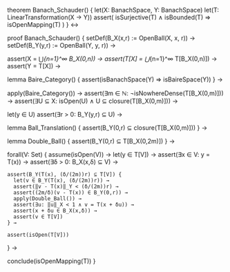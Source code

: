 theorem Banach_Schauder() {
  let(X: BanachSpace, Y: BanachSpace)
  let(T: LinearTransformation(X → Y))
  assert(
    isSurjective(T) ∧ isBounded(T) ⇒ isOpenMapping(T)
  )
} ↔

proof Banach_Schauder() {
  setDef(B_X(x,r) := OpenBall(X, x, r)) →
  setDef(B_Y(y,r) := OpenBall(Y, y, r)) →
  
  assert(X = ⋃_{n=1}^∞ B_X(0,n)) →
  assert(T[X] = ⋃_{n=1}^∞ T[B_X(0,n)]) →
  assert(Y = T[X]) →
  
  lemma Baire_Category() {
    assert(isBanachSpace(Y) ⇒ isBaireSpace(Y))
  } →
  
  apply(Baire_Category()) →
  assert(∃m ∈ ℕ: ¬isNowhereDense(T[B_X(0,m)])) →
  assert(∃U ⊆ X: isOpen(U) ∧ U ⊆ closure(T[B_X(0,m)])) →
  
  let(y ∈ U)
  assert(∃r > 0: B_Y(y,r) ⊆ U) →
  
  lemma Ball_Translation() {
    assert(B_Y(0,r) ⊆ closure(T[B_X(0,m)]))
  } →
  
  lemma Double_Ball() {
    assert(B_Y(0,r) ⊆ T[B_X(0,2m)])
  } →
  
  forall(V: Set) {
    assume(isOpen(V)) →
    let(y ∈ T[V]) →
    assert(∃x ∈ V: y = T(x)) →
    assert(∃δ > 0: B_X(x,δ) ⊆ V) →
    
    assert(B_Y(T(x), (δ/(2m))r) ⊆ T[V]) {
      let(v ∈ B_Y(T(x), (δ/(2m))r)) →
      assert(‖v - T(x)‖_Y < (δ/(2m))r) →
      assert((2m/δ)(v - T(x)) ∈ B_Y(0,r)) →
      apply(Double_Ball()) →
      assert(∃u: ‖u‖_X < 1 ∧ v = T(x + δu)) →
      assert(x + δu ∈ B_X(x,δ)) →
      assert(v ∈ T[V])
    } →
    
    assert(isOpen(T[V]))
  } →
  
  conclude(isOpenMapping(T))
}
